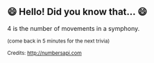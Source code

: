 ## 😄 Hello! Did you know that... 😄
4 is the number of movements in a symphony.

<sup>(come back in 5 minutes for the next trivia)</sup>


<sup>Credits: http://numbersapi.com</sup>
